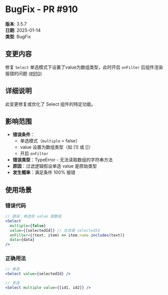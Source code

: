 # BugFix - PR #910

**版本**: 3.5.7  
**日期**: 2025-01-14  
**类型**: BugFix  

## 变更内容

修复 `Select` 单选模式下设置了value为数组类型，此时开启 `onFilter` 后组件渲染报错的问题 ([#910](https://github.com/sheinsight/shineout-next/pull/910))

## 详细说明

此变更修复或优化了 Select 组件的特定功能。

## 影响范围

- **错误条件**：
  - 单选模式（`multiple` = false）
  - value 设置为数组类型（如 [1] 或 []）
  - 开启 `onFilter`
- **错误类型**：TypeError - 无法读取数组的字符串方法
- **原因**：过滤逻辑假设单选 value 是原始类型
- **发生概率**：满足条件 100% 报错
## 使用场景

### 错误代码
```jsx
// 错误：单选但 value 是数组
<Select
  multiple={false}
  value={[selectedId]} // 应该是 selectedId
  onFilter={(text, item) => item.name.includes(text)}
  data={data}
/>
```

### 正确用法
```jsx
// 单选
<Select value={selectedId} />

// 多选
<Select multiple value={[id1, id2]} />
```